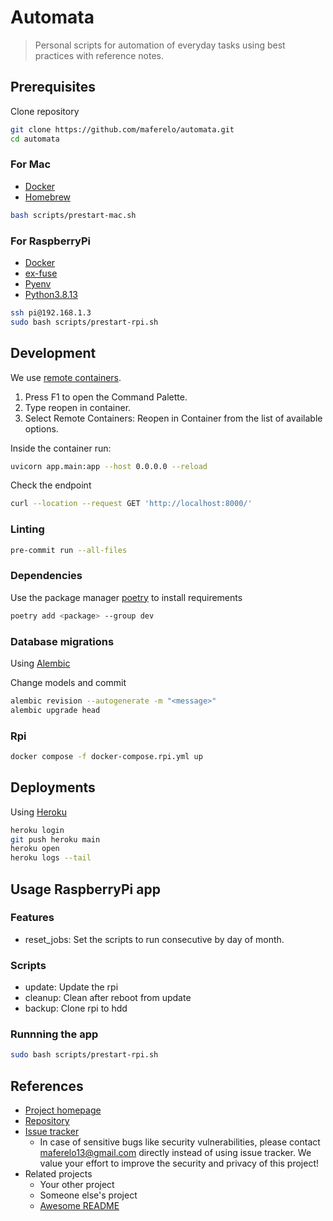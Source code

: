 # Automata

> Personal scripts for automation of everyday tasks
> using best practices with reference notes.

## Prerequisites

Clone repository

```bash
git clone https://github.com/maferelo/automata.git
cd automata
```

### For Mac

* [Docker](https://www.docker.com/)
* [Homebrew](https://brew.sh/)

```bash
bash scripts/prestart-mac.sh
```

### For RaspberryPi

* [Docker](https://www.docker.com/)
* [ex-fuse](https://packages.debian.org/source/buster/fuse-exfat)
* [Pyenv](https://github.com/pyenv/pyenv)
* [Python3.8.13](https://www.python.org/)

```bash
ssh pi@192.168.1.3
sudo bash scripts/prestart-rpi.sh
```

## Development

We use [remote containers](https://code.visualstudio.com/docs/remote/containers-tutorial).

1. Press F1 to open the Command Palette.
2. Type reopen in container.
3. Select Remote Containers: Reopen in Container from the list of available options.

Inside the container run:

```bash
uvicorn app.main:app --host 0.0.0.0 --reload
```

Check the endpoint

```bash
curl --location --request GET 'http://localhost:8000/'
```

### Linting

```bash
pre-commit run --all-files
```

### Dependencies

Use the package manager [poetry](https://python-poetry.org/) to install requirements

```bash
poetry add <package> --group dev
```

### Database migrations

Using [Alembic](https://alembic.sqlalchemy.org/en/latest/)

Change models and commit

```bash
alembic revision --autogenerate -m "<message>"
alembic upgrade head
```

### Rpi

```bash
docker compose -f docker-compose.rpi.yml up
```

## Deployments

Using [Heroku](https://python-poetry.org/)

```bash
heroku login
git push heroku main
heroku open
heroku logs --tail
```

## Usage RaspberryPi app

### Features

* reset_jobs: Set the scripts to run consecutive by day of month.

### Scripts

* update: Update the rpi
* cleanup: Clean after reboot from update
* backup: Clone rpi to hdd

### Runnning the app

```bash
sudo bash scripts/prestart-rpi.sh
```

## References

* [Project homepage](https://your.github.com/automata/)
* [Repository](https://github.com/maferelo/automata/)
* [Issue tracker](https://github.com/your/maferelo/issues)
  * In case of sensitive bugs like security vulnerabilities, please contact
    maferelo13@gmail.com directly instead of using issue tracker. We value your effort
    to improve the security and privacy of this project!
* Related projects
  * Your other project
  * Someone else's project
  * [Awesome README](https://github.com/matiassingers/awesome*readme)
